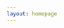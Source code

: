 ```yaml
---
layout: homepage
---
```


<!-- ## Research Interests  -->

<!-- - **Machine Learning:** transfer learning, self-supervised learning, reinforcement learning, generative learning, AI Explainability  -->
<!-- - **Computer Vision:** Object/Face recognition/Detection from images and videos  -->
<!-- - Data Analysis, Time series Analysis, Sensitivity Analysis  -->

<!-- ## News --> 

<!-- ## - **[Feb. 2020]** Our paper about incremental learning is accepted to CVPR 2020.
- **[Feb. 2020]** We will host the ACM Multimedia Asia 2020 conference in Singapore!
- **[Sept. 2019]** Our paper about few-shot learning is accepted to NeurIPS 2019.
- **[Mar. 2019]** Our paper about few-shot learning is accepted to CVPR 2019.
 --> 

<!-- {% include_relative _includes/publications.md %} --> 

<!-- {% include_relative _includes/services.md %} --> 

<!-- {% include_relative _includes/test.md %} --> 
